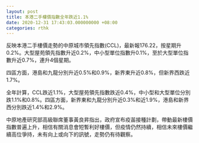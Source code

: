 ```yaml
---
layout: post
title: 本港二手樓價指數全年跌近1.1%
date: 2020-12-31 17:43:03.000000000 +08:00
categories: rthk
---
```


反映本港二手樓價走勢的中原城市領先指數(CCL)，最新報176.22，按星期升0.2%。大型屋苑領先指數升近0.2%，中小型單位指數升0.1%，至於大型單位指數升近0.7%，連升4個星期。

四區方面，港島和九龍分別升近0.5%和0.9%，新界東升近0.8%，但新界西跌近1.7%。

全年計算，CCL跌近1.1%，大型屋苑領先指數跌近0.4%，中小型和大型單位分別跌1.1%和0.8%。四區方面，新界東和九龍分別升近0.3%和近1.9%，港島和新界西分別跌近1.4%和2.9%。

中原地產研究部高級聯席董事黃良昇指出，政府宣布疫苖接種計劃，帶動最新樓價指數普遍上升，相信有關消息會短暫利好樓價，但疫情仍然持續，相信未來樓價繼續高位爭持，未有向上或向下的訊號，走勢仍有待觀察。
